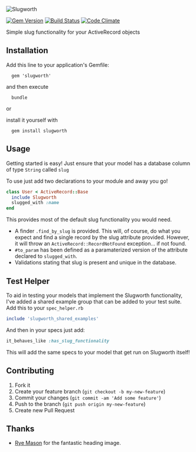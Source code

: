 ![Slugworth](http://f.cl.ly/items/3T1K3g040S0u2l0G0d3V/slugworth_header.png)

[![Gem Version](https://badge.fury.io/rb/slugworth.png)](http://badge.fury.io/rb/sluggle)
[![Build Status](https://travis-ci.org/mattpolito/slugworth.png?branch=master)](https://travis-ci.org/mattpolito/sluggle)
[![Code Climate](https://codeclimate.com/github/mattpolito/slugworth.png)](https://codeclimate.com/github/mattpolito/sluggle)

Simple slug functionality for your ActiveRecord objects

## Installation

Add this line to your application's Gemfile:

```shell
  gem 'slugworth'
```

and then execute

```shell
  bundle
```

or

install it yourself with

```shell
  gem install slugworth
```

## Usage

Getting started is easy! Just ensure that your model has a database column of type `String` called `slug`

To use just add two declarations to your module and away you go!

```ruby
class User < ActiveRecord::Base
  include Slugworth
  slugged_with :name
end
```

This provides most of the default slug functionality you would need.

* A finder `.find_by_slug` is provided. This will, of course, do what you expect and find a single record by the slug attribute provided. However, it will throw an `ActiveRecord::RecordNotFound` exception... if not found.
* `#to_param` has been defined as a paramaterized version of the attribute declared to `slugged_with`.
* Validations stating that slug is present and unique in the database.

## Test Helper

To aid in testing your models that implement the Slugworth functionality, I've added a shared example group that can be added to your test suite. Add this to your `spec_helper.rb`

```ruby
include 'slugworth_shared_examples'
```

And then in your specs just add:

```ruby
it_behaves_like :has_slug_functionality
```

This will add the same specs to your model that get run on Slugworth itself!

## Contributing

1. Fork it
2. Create your feature branch (`git checkout -b my-new-feature`)
3. Commit your changes (`git commit -am 'Add some feature'`)
4. Push to the branch (`git push origin my-new-feature`)
5. Create new Pull Request

## Thanks

* [Rye Mason][] for the fantastic heading image.

[Rye Mason]: https://github.com/ryenotbread
